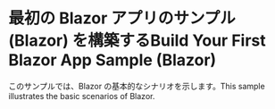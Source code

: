 # <a name="build-your-first-blazor-app-sample-blazor"></a><span data-ttu-id="1cb11-101">最初の Blazor アプリのサンプル (Blazor) を構築する</span><span class="sxs-lookup"><span data-stu-id="1cb11-101">Build Your First Blazor App Sample (Blazor)</span></span>

<span data-ttu-id="1cb11-102">このサンプルでは、Blazor の基本的なシナリオを示します。</span><span class="sxs-lookup"><span data-stu-id="1cb11-102">This sample illustrates the basic scenarios of Blazor.</span></span>
